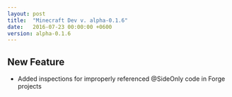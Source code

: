 ```yaml
---
layout: post
title:  "Minecraft Dev v. alpha-0.1.6"
date:   2016-07-23 00:00:00 +0600
version: alpha-0.1.6
---
```


## New Feature

* Added inspections for improperly referenced @SideOnly code in Forge projects
